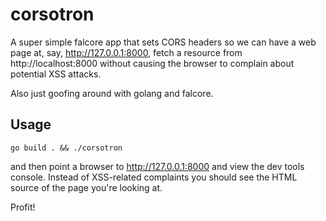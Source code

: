 # corsotron

A super simple falcore app that sets CORS headers so we can have a web
page at, say, http://127.0.0.1:8000, fetch a resource from
http://localhost:8000 without causing the browser to complain about
potential XSS attacks.

Also just goofing around with golang and falcore.

## Usage

    go build . && ./corsotron

and then point a browser to http://127.0.0.1:8000 and view the dev
tools console.  Instead of XSS-related complaints you should see the
HTML source of the page you're looking at.

Profit!
